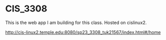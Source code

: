 # CIS_3308
This is the web app I am building for this class. Hosted on cislinux2.

http://cis-linux2.temple.edu:8080/sp23_3308_tuk21567/index.html#/home
